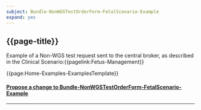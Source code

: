 ```yaml
---
subject: Bundle-NonWGSTestOrderForm-FetalScenario-Example
expand: yes
---
```


## {{page-title}}

Example of a Non-WGS test request sent to the central broker, as described in the Clinical Scenario:{{pagelink:Fetus-Management}}

{{page:Home-Examples-ExamplesTemplate}}


<div id="Feedback" class="tabcontent">
<h4><a href='https://simplifier.net/NHS-Digital-FHIR-Genomics-Implementation-Guide/Bundle-NonWGSTestOrderForm-FetalScenario-Example/~issues?level=File' target="_blank">Propose a change to Bundle-NonWGSTestOrderForm-FetalScenario-Example</a></h4>
</div>

---